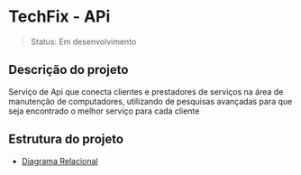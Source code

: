 # TechFix - APi
> Status: Em desenvolvimento
## Descrição do projeto
Serviço de Api que conecta clientes e prestadores de serviços na área de manutenção de computadores, utilizando de pesquisas avançadas para que seja encontrado o melhor serviço para cada cliente
## Estrutura do projeto
* <a target="_blank" href="https://miro.com/welcomeonboard/TWpVZnVhaXU4Q3N3Sjdyd3lheTVKZlhGQ1VWT2pEUUhaaGxyNXFLb3J4Tmh5ekZoSlZKNGFnSXRTcEhydjhNdHwzNDU4NzY0NTM0MTkzNTY4MDczfDI=?share_link_id=426535122075">Diagrama Relacional<a>
